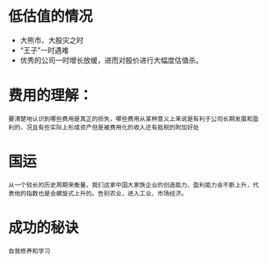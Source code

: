 # 低估值的情况
* 大熊市、大股灾之时
* “王子”一时遇难
* 优秀的公司一时增长放缓，进而对股价进行大幅度估值杀。

# 费用的理解：
	要清楚地认识到哪些费用是真正的损失，哪些费用从某种意义上来说是有利于公司长期发展和盈利的，况且有些实际上形成资产但是被费用化的收入还有抵税的附加好处

# 国运
	从一个较长的历史周期来衡量，我们这家中国大家族企业的创造能力、盈利能力会不断上升，代表他的指数也是会螺旋式上升的。告别农业，进入工业、市场经济。

# 成功的秘诀
	自我修养和学习

